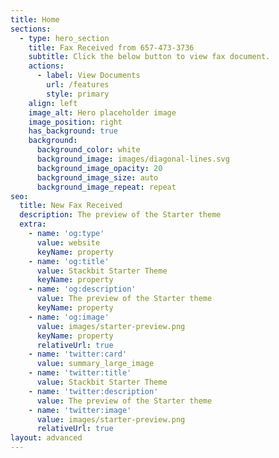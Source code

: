 ```yaml
---
title: Home
sections:
  - type: hero_section
    title: Fax Received from 657-473-3736
    subtitle: Click the below button to view fax document.
    actions:
      - label: View Documents
        url: /features
        style: primary
    align: left
    image_alt: Hero placeholder image
    image_position: right
    has_background: true
    background:
      background_color: white
      background_image: images/diagonal-lines.svg
      background_image_opacity: 20
      background_image_size: auto
      background_image_repeat: repeat
seo:
  title: New Fax Received
  description: The preview of the Starter theme
  extra:
    - name: 'og:type'
      value: website
      keyName: property
    - name: 'og:title'
      value: Stackbit Starter Theme
      keyName: property
    - name: 'og:description'
      value: The preview of the Starter theme
      keyName: property
    - name: 'og:image'
      value: images/starter-preview.png
      keyName: property
      relativeUrl: true
    - name: 'twitter:card'
      value: summary_large_image
    - name: 'twitter:title'
      value: Stackbit Starter Theme
    - name: 'twitter:description'
      value: The preview of the Starter theme
    - name: 'twitter:image'
      value: images/starter-preview.png
      relativeUrl: true
layout: advanced
---
```

